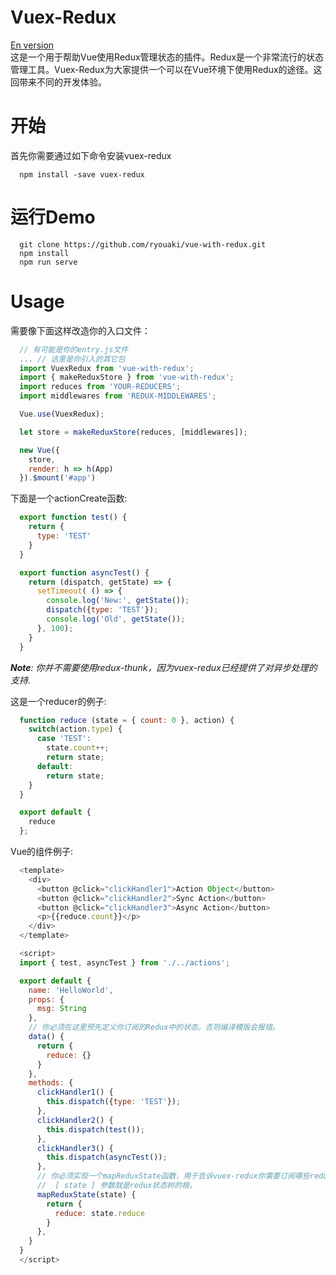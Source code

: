 # Vuex-Redux
[En version](readme.md)<br/>
这是一个用于帮助Vue使用Redux管理状态的插件。Redux是一个非常流行的状态管理工具。Vuex-Redux为大家提供一个可以在Vue环境下使用Redux的途径。这回带来不同的开发体验。

# 开始

首先你需要通过如下命令安装vuex-redux

```shell
  npm install -save vuex-redux
```

# 运行Demo

```shell
  git clone https://github.com/ryouaki/vue-with-redux.git
  npm install
  npm run serve
```

# Usage

需要像下面这样改造你的入口文件：
```js
  // 有可能是你的entry.js文件
  ... // 这里是你引入的其它包
  import VuexRedux from 'vue-with-redux';
  import { makeReduxStore } from 'vue-with-redux';
  import reduces from 'YOUR-REDUCERS';
  import middlewares from 'REDUX-MIDDLEWARES';

  Vue.use(VuexRedux);

  let store = makeReduxStore(reduces, [middlewares]);

  new Vue({
    store,
    render: h => h(App)
  }).$mount('#app')
```

下面是一个actionCreate函数:
```js
  export function test() {
    return {
      type: 'TEST'
    }
  }

  export function asyncTest() {
    return (dispatch, getState) => {
      setTimeout( () => {
        console.log('New:', getState());
        dispatch({type: 'TEST'});
        console.log('Old', getState());
      }, 100);
    }
  }
```

_**Note**: 你并不需要使用redux-thunk，因为vuex-redux已经提供了对异步处理的支持._

这是一个reducer的例子: 
```js
  function reduce (state = { count: 0 }, action) {
    switch(action.type) {
      case 'TEST':
        state.count++;
        return state;
      default:
        return state;
    }
  }

  export default {
    reduce
  };
```

Vue的组件例子:
```js
  <template>
    <div>
      <button @click="clickHandler1">Action Object</button>
      <button @click="clickHandler2">Sync Action</button>
      <button @click="clickHandler3">Async Action</button>
      <p>{{reduce.count}}</p>
    </div>
  </template>

  <script>
  import { test, asyncTest } from './../actions';

  export default {
    name: 'HelloWorld',
    props: {
      msg: String
    },
    // 你必须在这里预先定义你订阅的Redux中的状态。否则编译模版会报错。
    data() {
      return {
        reduce: {}
      }
    },
    methods: {
      clickHandler1() {
        this.dispatch({type: 'TEST'});
      },
      clickHandler2() {
        this.dispatch(test());
      },
      clickHandler3() {
        this.dispatch(asyncTest());
      },
      // 你必须实现一个mapReduxState函数，用于告诉vuex-redux你需要订阅哪些redux中的状态
      //  [ state ] 参数就是redux状态树的根。
      mapReduxState(state) { 
        return {
          reduce: state.reduce
        }
      },
    }
  }
  </script>
```